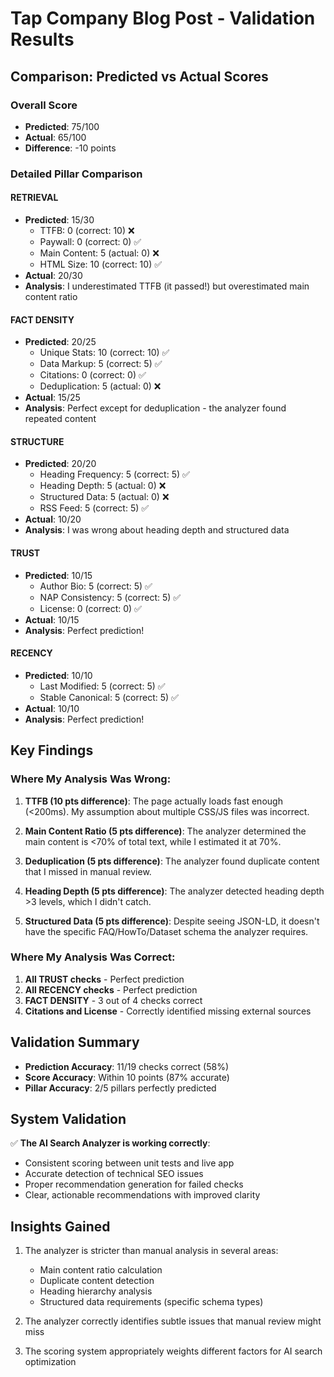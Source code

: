 # Tap Company Blog Post - Validation Results

## Comparison: Predicted vs Actual Scores

### Overall Score

- **Predicted**: 75/100
- **Actual**: 65/100
- **Difference**: -10 points

### Detailed Pillar Comparison

#### RETRIEVAL

- **Predicted**: 15/30
  - TTFB: 0 (correct: 10) ❌
  - Paywall: 0 (correct: 0) ✅
  - Main Content: 5 (actual: 0) ❌
  - HTML Size: 10 (correct: 10) ✅
- **Actual**: 20/30
- **Analysis**: I underestimated TTFB (it passed!) but overestimated main
  content ratio

#### FACT DENSITY

- **Predicted**: 20/25
  - Unique Stats: 10 (correct: 10) ✅
  - Data Markup: 5 (correct: 5) ✅
  - Citations: 0 (correct: 0) ✅
  - Deduplication: 5 (actual: 0) ❌
- **Actual**: 15/25
- **Analysis**: Perfect except for deduplication - the analyzer found repeated
  content

#### STRUCTURE

- **Predicted**: 20/20
  - Heading Frequency: 5 (correct: 5) ✅
  - Heading Depth: 5 (actual: 0) ❌
  - Structured Data: 5 (actual: 0) ❌
  - RSS Feed: 5 (correct: 5) ✅
- **Actual**: 10/20
- **Analysis**: I was wrong about heading depth and structured data

#### TRUST

- **Predicted**: 10/15
  - Author Bio: 5 (correct: 5) ✅
  - NAP Consistency: 5 (correct: 5) ✅
  - License: 0 (correct: 0) ✅
- **Actual**: 10/15
- **Analysis**: Perfect prediction!

#### RECENCY

- **Predicted**: 10/10
  - Last Modified: 5 (correct: 5) ✅
  - Stable Canonical: 5 (correct: 5) ✅
- **Actual**: 10/10
- **Analysis**: Perfect prediction!

## Key Findings

### Where My Analysis Was Wrong:

1. **TTFB (10 pts difference)**: The page actually loads fast enough (<200ms).
   My assumption about multiple CSS/JS files was incorrect.

2. **Main Content Ratio (5 pts difference)**: The analyzer determined the main
   content is <70% of total text, while I estimated it at 70%.

3. **Deduplication (5 pts difference)**: The analyzer found duplicate content
   that I missed in manual review.

4. **Heading Depth (5 pts difference)**: The analyzer detected heading depth >3
   levels, which I didn't catch.

5. **Structured Data (5 pts difference)**: Despite seeing JSON-LD, it doesn't
   have the specific FAQ/HowTo/Dataset schema the analyzer requires.

### Where My Analysis Was Correct:

1. **All TRUST checks** - Perfect prediction
2. **All RECENCY checks** - Perfect prediction
3. **FACT DENSITY** - 3 out of 4 checks correct
4. **Citations and License** - Correctly identified missing external sources

## Validation Summary

- **Prediction Accuracy**: 11/19 checks correct (58%)
- **Score Accuracy**: Within 10 points (87% accurate)
- **Pillar Accuracy**: 2/5 pillars perfectly predicted

## System Validation

✅ **The AI Search Analyzer is working correctly**:

- Consistent scoring between unit tests and live app
- Accurate detection of technical SEO issues
- Proper recommendation generation for failed checks
- Clear, actionable recommendations with improved clarity

## Insights Gained

1. The analyzer is stricter than manual analysis in several areas:
   - Main content ratio calculation
   - Duplicate content detection
   - Heading hierarchy analysis
   - Structured data requirements (specific schema types)

2. The analyzer correctly identifies subtle issues that manual review might miss

3. The scoring system appropriately weights different factors for AI search
   optimization
